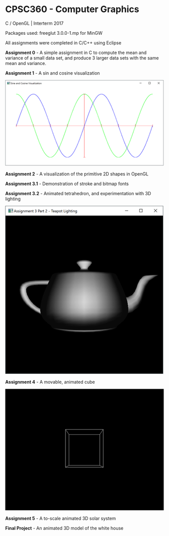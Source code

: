 # CPSC360 - Computer Graphics
C / OpenGL | Interterm 2017

Packages used: freeglut 3.0.0-1.mp for MinGW

All assignments were completed in C/C++ using Eclipse

__Assignment 0__ - A simple assignment in C to compute the mean and variance of a small data set, and produce 3 larger data sets with the same mean and variance.

__Assignment 1__ - A sin and cosine visualization

![alt text](https://github.com/andre205/CPSC360/blob/master/A1/a1.png "Sine and Cosine Visualization")

__Assignment 2__ - A visualization of the primitive 2D shapes in OpenGL

__Assignment 3.1__ - Demonstration of stroke and bitmap fonts

__Assignment 3.2__ - Animated tetrahedron, and experimentation with 3D lighting

![alt text](https://github.com/andre205/CPSC360/blob/master/A3P2/a3.2.png "Lit Teapot")

__Assignment 4__ - A movable, animated cube

![alt text](https://github.com/andre205/CPSC360/blob/master/A4/a4cube.gif "Rotating Cube")

__Assignment 5__ - A to-scale animated 3D solar system

__Final Project__ - An animated 3D model of the white house
